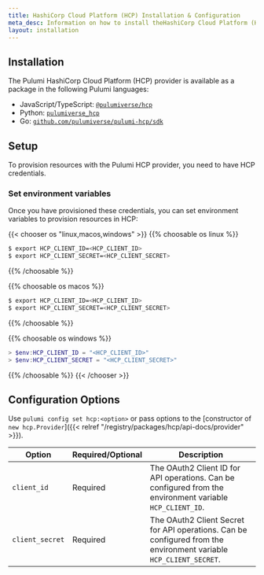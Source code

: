 ```yaml
---
title: HashiCorp Cloud Platform (HCP) Installation & Configuration
meta_desc: Information on how to install theHashiCorp Cloud Platform (HCP) Provider for Pulumi.
layout: installation
---
```


## Installation

The Pulumi HashiCorp Cloud Platform (HCP) provider is available as a package in the following Pulumi languages:

* JavaScript/TypeScript: [`@pulumiverse/hcp`](https://www.npmjs.com/package/@grapl/pulumi-hcp)
* Python: [`pulumiverse_hcp`](https://pypi.org/project/pulumiverse-hcp/)
* Go: [`github.com/pulumiverse/pulumi-hcp/sdk`](https://pkg.go.dev/github.com/pulumiverse/pulumi-hcp/sdk)

## Setup

To provision resources with the Pulumi HCP provider, you need to have
HCP credentials.

### Set environment variables

Once you have provisioned these credentials, you can set environment
variables to provision resources in HCP:

{{< chooser os "linux,macos,windows" >}}
{{% choosable os linux %}}

```bash
$ export HCP_CLIENT_ID=<HCP_CLIENT_ID>
$ export HCP_CLIENT_SECRET=<HCP_CLIENT_SECRET>
```

{{% /choosable %}}

{{% choosable os macos %}}

```bash
$ export HCP_CLIENT_ID=<HCP_CLIENT_ID>
$ export HCP_CLIENT_SECRET=<HCP_CLIENT_SECRET>
```

{{% /choosable %}}

{{% choosable os windows %}}

```powershell
> $env:HCP_CLIENT_ID = "<HCP_CLIENT_ID>"
> $env:HCP_CLIENT_SECRET = "<HCP_CLIENT_SECRET>"
```

{{% /choosable %}}
{{< /chooser >}}

## Configuration Options

Use `pulumi config set hcp:<option>` or pass options to the [constructor of `new hcp.Provider`]({{< relref "/registry/packages/hcp/api-docs/provider" >}}).

| Option          | Required/Optional | Description                                                                                                       |
|-----------------|-------------------|-------------------------------------------------------------------------------------------------------------------|
| `client_id`     | Required          | The OAuth2 Client ID for API operations. Can be configured from the environment variable `HCP_CLIENT_ID`.         |
| `client_secret` | Required          | The OAuth2 Client Secret for API operations. Can be configured from the environment variable `HCP_CLIENT_SECRET`. |
